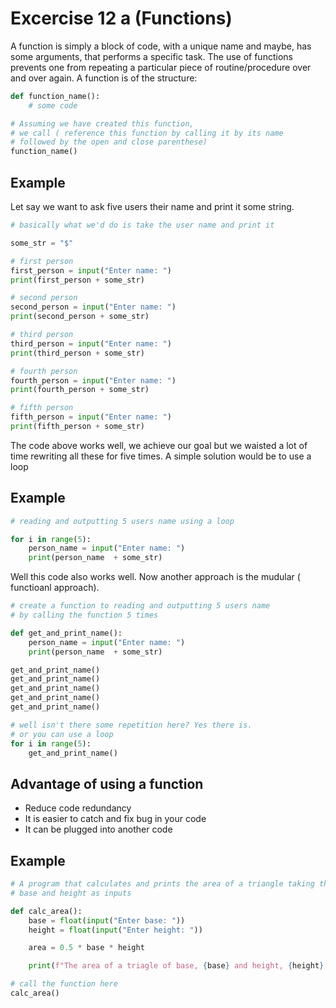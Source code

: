 # Excercise 12 a (Functions)
A function is simply a block of code, with a unique name and maybe, has some arguments, that performs a specific task. The use of functions prevents one from repeating a particular piece of routine/procedure over and over again.
A function is of the structure:

``` python
def function_name():
    # some code

# Assuming we have created this function, 
# we call ( reference this function by calling it by its name 
# followed by the open and close parenthese)
function_name()
```

## Example

Let say we want to ask five users their name and print it some string.

``` python
# basically what we'd do is take the user name and print it

some_str = "$"

# first person
first_person = input("Enter name: ")
print(first_person + some_str)

# second person
second_person = input("Enter name: ")
print(second_person + some_str)

# third person
third_person = input("Enter name: ")
print(third_person + some_str)

# fourth person
fourth_person = input("Enter name: ")
print(fourth_person + some_str)

# fifth person
fifth_person = input("Enter name: ")
print(fifth_person + some_str)

```

The code above works well, we achieve our goal but we waisted a lot of time rewriting all these for five times. A simple solution would be to use a loop

## Example

``` python
# reading and outputting 5 users name using a loop

for i in range(5):
    person_name = input("Enter name: ")
    print(person_name  + some_str)

```

Well this code also works well. Now another approach is the mudular ( functioanl approach).

``` python
# create a function to reading and outputting 5 users name
# by calling the function 5 times

def get_and_print_name():
    person_name = input("Enter name: ")
    print(person_name  + some_str)

get_and_print_name()
get_and_print_name()
get_and_print_name()
get_and_print_name()
get_and_print_name()

# well isn't there some repetition here? Yes there is.
# or you can use a loop
for i in range(5):
    get_and_print_name()

```

## Advantage of using a function

* Reduce code redundancy
* It is easier to catch and fix bug in your code
* It can be plugged into another code

## Example

``` python
# A program that calculates and prints the area of a triangle taking the 
# base and height as inputs

def calc_area():
    base = float(input("Enter base: "))
    height = float(input("Enter height: "))

    area = 0.5 * base * height

    print(f"The area of a triagle of base, {base} and height, {height} is {area}")

# call the function here
calc_area()

```

